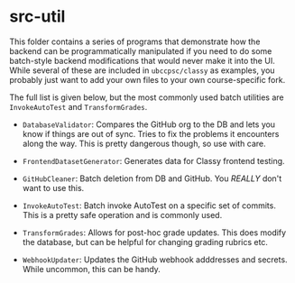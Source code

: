 # src-util

This folder contains a series of programs that demonstrate how the backend can be programmatically manipulated if you need to do some batch-style backend modifications that would never make it into the UI. While several of these are included in `ubccpsc/classy` as examples, you probably just want to add your own files to your own course-specific fork.

The full list is given below, but the most commonly used batch utilities are `InvokeAutoTest` and `TransformGrades`.

* `DatabaseValidator`: Compares the GitHub org to the DB and lets you know if things are out of sync. Tries to fix the problems it encounters along the way. This is pretty dangerous though, so use with care.

* `FrontendDatasetGenerator`: Generates data for Classy frontend testing.

* `GitHubCleaner`: Batch deletion from DB and GitHub. You *REALLY* don't want to use this.

* `InvokeAutoTest`: Batch invoke AutoTest on a specific set of commits. This is a pretty safe operation and is commonly used.

* `TransformGrades`: Allows for post-hoc grade updates. This does modify the database, but can be helpful for changing grading rubrics etc.

* `WebhookUpdater`: Updates the GitHub webhook adddresses and secrets. While uncommon, this can be handy.